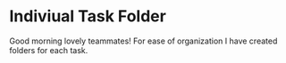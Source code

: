 # Indiviual Task Folder

Good morning lovely teammates! For ease of organization I have created folders for each task. 
